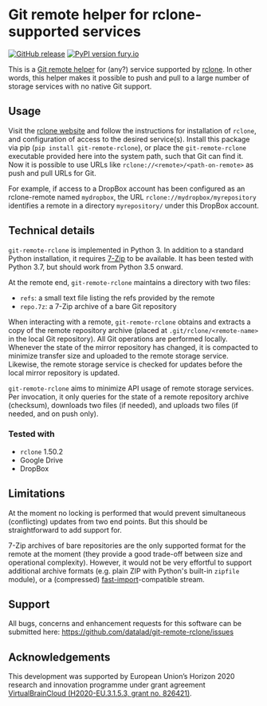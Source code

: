 # Git remote helper for rclone-supported services

[![GitHub release](https://img.shields.io/github/release/datalad/git-remote-rclone.svg)](https://GitHub.com/datalad/git-remote-rclone/releases/) [![PyPI version fury.io](https://badge.fury.io/py/git-remote-rclone.svg)](https://pypi.python.org/pypi/git-remote-rclone)

This is a [Git remote helper](https://git-scm.com/docs/git-remote-helpers) for
(any?) service supported by [rclone](https://rclone.org). In other words, this
helper makes it possible to push and pull to a large number of storage services
with no native Git support.

## Usage

Visit the [rclone website](https://rclone.org) and follow the instructions for
installation of `rclone`, and configuration of access to the desired
service(s). Install this package via pip (`pip install git-remote-rclone`), or
place the `git-remote-rclone` executable provided here into the system path,
such that Git can find it. Now it is possible to use URLs like
`rclone://<remote>/<path-on-remote>` as push and pull URLs for Git.

For example, if access to a DropBox account has been configured as an rclone-remote
named `mydropbox`, the URL `rclone://mydropbox/myrepository` identifies a remote
in a directory `myrepository/` under this DropBox account.

## Technical details

`git-remote-rclone` is implemented in Python 3. In addition to a standard
Python installation, it requires [7-Zip](https://www.7-zip.org) to be
available. It has been tested with Python 3.7, but should work from Python 3.5
onward.

At the remote end, `git-remote-rclone` maintains a directory with two files:

- `refs`: a small text file listing the refs provided by the remote
- `repo.7z`: a 7-Zip archive of a bare Git repository

When interacting with a remote, `git-remote-rclone` obtains and extracts a copy
of the remote repository archive (placed at `.git/rclone/<remote-name>` in the
local Git repository). All Git operations are performed locally. Whenever the
state of the mirror repository has changed, it is compacted to minimize transfer
size and uploaded to the remote storage service. Likewise, the remote storage
service is checked for updates before the local mirror repository is updated.

`git-remote-rclone` aims to minimize API usage of remote storage services. Per
invocation, it only queries for the state of a remote repository archive
(checksum), downloads two files (if needed), and uploads two files (if needed,
and on push only).

### Tested with

- `rclone` 1.50.2
- Google Drive
- DropBox

## Limitations

At the moment no locking is performed that would prevent simultaneous
(conflicting) updates from two end points. But this should be straightforward
to add support for.

7-Zip archives of bare repositories are the only supported format for the
remote at the moment (they provide a good trade-off between size and
operational complexity). However, it would not be very effortful to support
additional archive formats (e.g. plain ZIP with Python's built-in `zipfile`
module), or a (compressed)
[fast-import](https://www.git-scm.com/docs/git-fast-import)-compatible stream.

## Support

All bugs, concerns and enhancement requests for this software can be submitted here:
https://github.com/datalad/git-remote-rclone/issues

## Acknowledgements

This development was supported by European Union’s Horizon 2020 research and
innovation programme under grant agreement [VirtualBrainCloud
(H2020-EU.3.1.5.3, grant no.
826421)](https://cordis.europa.eu/project/id/826421).
